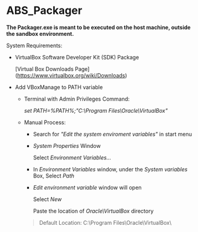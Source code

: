 # ABS_Packager

**The Packager.exe is meant to be executed on the host machine, outside the sandbox environment.**

System Requirements:

* VirtualBox Software Developer Kit (SDK) Package

  [Virtual Box Downloads Page] (https://www.virtualbox.org/wiki/Downloads)
  
* Add VBoxManage to PATH variable
  
  - Terminal with Admin Privileges Command:
  
    _set PATH=%PATH%;"C:\Program Files\Oracle\VirtualBox"_
  
  - Manual Process:
    
    - Search for *"Edit the system enviroment variables"* in start menu
    
    - *System Properties* Window
    
      Select *Environment Variables...*
    
    - In *Environment Variables* window, under the *System variables* Box, Select *Path*
    
    - *Edit environment variable* window will open
    
      Select *New*
    
      Paste the location of *Oracle\VirtualBox* directory
  
    > Default Location: C:\Program Files\Oracle\VirtualBox\
    

